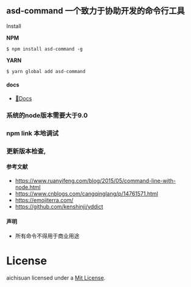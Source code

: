 ## asd-command 一个致力于协助开发的命令行工具

Install

__NPM__

```shell
$ npm install asd-command -g
```

__YARN__

```shell
$ yarn global add asd-command
```

#### docs

* [📄Docs](https://aichisuan.github.io/asd-command/)

### 系统的node版本需要大于9.0


### npm link 本地调试


### 更新版本检查,

#### 参考文献

* https://www.ruanyifeng.com/blog/2015/05/command-line-with-node.html
* https://www.cnblogs.com/cangqinglang/p/14761571.html
* https://emojiterra.com/
* https://github.com/kenshinji/yddict

#### 声明

* 所有命令不得用于商业用途

# License

aichisuan licensed under a [Mit License](./LICENSE).
